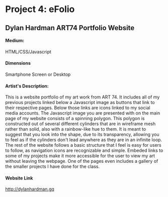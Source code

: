 # Project 4: eFolio

## Dylan Hardman ART74 Portfolio Website

#### Medium:
HTML/CSS/Javascript
#### Dimensions
Smartphone Screen or Desktop

#### Artist's Description: 
This is a website portfolio of my art work from ART 74.  It includes all of my previous projects linked below a Javascript image as buttons that link to their respective pages.  Below those links are icons linked to my social media accounts.  The Javascript image you are presented with on the main page of my website consists of a spinning polygon.  This polygon is constructed out of several different cylinders that are in wireframe mesh rather than solid, also with a rainbow-like hue to them.  It is meant to suggest that you look into the shape, due to its transparency, allowing you to feel as if the cylinders don't lead anywhere as they are in an infinite loop.  The rest of the website follows a basic structure that I feel is easy for users to follow, as navigation icons are recognizable and simple.  Embeded links to some of my projects make it more accessible for the user to view my art without leaving the webpage.  One of the pages even includes a gallery of the smaller projects I have done for the class.

#### Website Link
http://dylanhardman.gq
